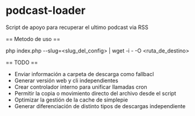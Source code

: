 podcast-loader
==============

Script de apoyo para recuperar el ultimo podcast via RSS

== Metodo de uso ==

php index.php --slug=<slug_del_config> | wget -i - -O <ruta_de_destino>

== TODO ==

* Enviar información a carpeta de descarga como fallbacl
* Generar versión web y cli independientes
* Crear controlador interno para unificar llamadas cron
* Permitir la copia o movimiento directo del archivo desde el script
* Optimizar la gestión de la cache de simplepie
* Generar diferenciación de distinto tipos de descargas independiente
